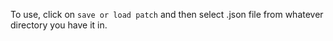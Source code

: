 To use, click on `save or load patch` and then select .json file from whatever directory you have it in.
